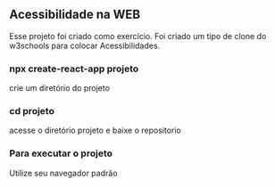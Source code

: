 ## Acessibilidade na WEB
  Esse projeto foi criado como exercício. 
  Foi criado um tipo de clone do w3schools para colocar Acessibilidades.
  
  
### npx create-react-app projeto
crie um diretório do projeto

### cd projeto
acesse o diretório projeto e baixe o repositorio 


### Para executar o projeto
Utilize seu navegador padrão




